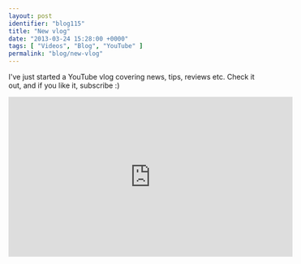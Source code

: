 ```yaml
---
layout: post
identifier: "blog115"
title: "New vlog"
date: "2013-03-24 15:28:00 +0000"
tags: [ "Videos", "Blog", "YouTube" ]
permalink: "blog/new-vlog"
---
```

I've just started a YouTube vlog covering news, tips, reviews etc. Check it out, and if you like it, subscribe :)

<iframe width="560" height="315" src="https://www.youtube.com/embed/FWj0zlnJ-Qg" frameborder="0" allowfullscreen></iframe>